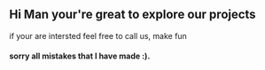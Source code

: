 ## Hi Man your're great to explore our projects
if your are intersted feel free to call us, make fun

#### sorry all mistakes that I have made :).
